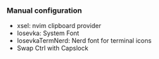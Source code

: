 ### Manual configuration
- xsel: nvim clipboard provider
- Iosevka: System Font
- IosevkaTermNerd: Nerd font for terminal icons
- Swap Ctrl with Capslock
